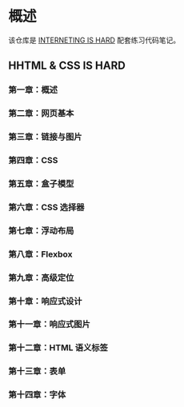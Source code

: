 # 概述

该仓库是 [INTERNETING IS HARD](https://internetingishard.com/) 配套练习代码笔记。

## HHTML & CSS IS HARD

### 第一章：概述

### 第二章：网页基本

### 第三章：链接与图片

### 第四章：CSS

### 第五章：盒子模型

### 第六章：CSS 选择器

### 第七章：浮动布局

### 第八章：Flexbox

### 第九章：高级定位

### 第十章：响应式设计

### 第十一章：响应式图片

### 第十二章：HTML 语义标签

### 第十三章：表单

### 第十四章：字体
